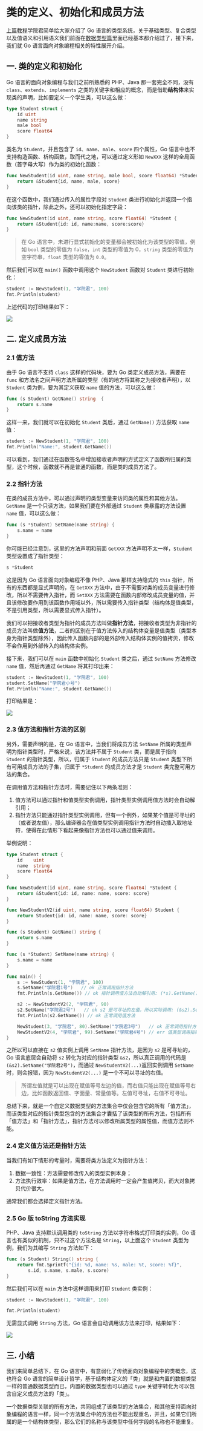 # 类的定义、初始化和成员方法

[上篇教程](./_19类型系统概述.md)学院君简单给大家介绍了 Go 语言的类型系统，关于基础类型、复合类型以及值语义和引用语义我们前面在[数据类型篇](https://geekr.dev/golang-tutorial#toc-2)里面已经基本都介绍过了，接下来，我们就 Go 语言面向对象编程相关的特性展开介绍。

## 一. 类的定义和初始化

Go 语言的面向对象编程与我们之前所熟悉的 PHP、Java 那一套完全不同，没有 `class`、`extends`、`implements` 之类的关键字和相应的概念，而是借助**结构体**来实现类的声明，比如要定义一个学生类，可以这么做：

```go
type Student struct {
    id uint
    name string
    male bool
    score float64
}
```

类名为 `Student`，并且包含了 `id`、`name`、`male`、`score` 四个属性，Go 语言中也不支持构造函数、析构函数，取而代之地，可以通过定义形如 `NewXXX` 这样的全局函数（首字母大写）作为类的初始化函数：

```go
func NewStudent(id uint, name string, male bool, score float64) *Student {
    return &Student{id, name, male, score}
}
```

在这个函数中，我们通过传入的属性字段对 `Student` 类进行初始化并返回一个指向该类的指针，除此之外，还可以初始化指定字段：

```go
func NewStudent(id uint, name string, score float64) *Student {
    return &Student{id: id, name:name, score:score}
}
```

> 在 Go 语言中，未进行显式初始化的变量都会被初始化为该类型的零值，例如 `bool` 类型的零值为 `false`，`int` 类型的零值为 0，`string` 类型的零值为空字符串，`float` 类型的零值为 `0.0`。

然后我们可以在 `main()` 函数中调用这个 `NewStudent` 函数对 `Student` 类进行初始化：

```go
student := NewStudent(1, "学院君", 100)
fmt.Println(student)
```

上述代码的打印结果如下：

![](../images/10.jpg)

## 二. 定义成员方法

### 2.1 值方法

由于 Go 语言不支持 `class` 这样的代码块，要为 Go 类定义成员方法，需要在 `func` 和方法名之间声明方法所属的类型（有的地方将其称之为接收者声明），以 `Student` 类为例，要为其定义获取 `name` 值的方法，可以这么做：

```go
func (s Student) GetName() string  {
    return s.name
}
```

这样一来，我们就可以在初始化 `Student` 类后，通过 `GetName()` 方法获取 `name` 值：

```go
student := NewStudent(1, "学院君", 100)
fmt.Println("Name:", student.GetName())
```

可以看到，我们通过在函数签名中增加接收者声明的方式定义了函数所归属的类型，这个时候，函数就不再是普通的函数，而是类的成员方法了。

### 2.2 指针方法

在类的成员方法中，可以通过声明的类型变量来访问类的属性和其他方法。`GetName` 是一个只读方法，如果我们要在外部通过 `Student` 类暴露的方法设置 `name` 值，可以这么做：

```go
func (s *Student) SetName(name string) {
    s.name = name
}
```

你可能已经注意到，这里的方法声明和前面 `GetXXX` 方法声明不太一样，`Student` 类型设置成了指针类型：

```go
s *Student
```

这是因为 Go 语言面向对象编程不像 PHP、Java 那样支持隐式的 `this` 指针，所有的东西都是显式声明的，在 `GetXXX` 方法中，由于不需要对类的成员变量进行修改，所以不需要传入指针，而 `SetXXX` 方法需要在函数内部修改成员变量的值，并且该修改要作用到该函数作用域以外，所以需要传入指针类型（结构体是值类型，不是引用类型，所以需要显式传入指针）。

我们可以把接收者类型为指针的成员方法叫做**指针方法**，把接收者类型为非指针的成员方法叫做**值方法**，二者的区别在于值方法传入的结构体变量是值类型（类型本身为指针类型除外），因此传入函数内部的是外部传入结构体实例的值拷贝，修改不会作用到外部传入的结构体实例。

接下来，我们可以在 `main` 函数中初始化 `Student` 类之后，通过 `SetName` 方法修改 `name` 值，然后再通过 `GetName` 将其打印出来：

```go
student := NewStudent(1, "学院君", 100)
student.SetName("学院君小号")
fmt.Println("Name:", student.GetName())
```

打印结果是：

![](../images/11.jpg)

### 2.3 值方法和指针方法的区别

另外，需要声明的是，在 Go 语言中，当我们将成员方法 `SetName` 所属的类型声明为指针类型时，严格来说，该方法并不属于 `Student` 类，而是属于指向 `Student` 的指针类型，所以，归属于 `Student` 的成员方法只是 `Student` 类型下所有可用成员方法的子集，归属于 `*Student` 的成员方法才是 `Student` 类完整可用方法的集合。

在调用值方法和指针方法时，需要记住以下两条准则：

1. 值方法可以通过指针和值类型实例调用，指针类型实例调用值方法时会自动解引用；
2. 指针方法只能通过指针类型实例调用，但有一个例外，如果某个值是可寻址的（或者说左值），那么编译器会在值类型实例调用指针方法时自动插入取地址符，使得在此情形下看起来像指针方法也可以通过值来调用。

举例说明：

```go
type Student struct {
    id    uint
    name  string
    score float64
}

func NewStudent(id uint, name string, score float64) *Student {
    return &Student{id: id, name: name, score: score}
}

func NewStudentV2(id uint, name string, score float64) Student {
    return Student{id: id, name: name, score: score}
}

func (s Student) GetName() string {
    return s.name
}

func (s *Student) SetName(name string) {
    s.name = name
}

func main() {
    s := NewStudent(1, "学院君", 100)
    s.SetName("学院君1号")   // ok 正常调用指针方法
    fmt.Println(s.GetName()) // ok 指针调用值方法自动解引用: (*s).GetName()

    s2 := NewStudentV2(2, "学院君", 90)
    s2.SetName("学院君2号")   // ok s2 是可寻址的左值，所以实际调用: (&s2).SetName("学院君2号")
    fmt.Println(s2.GetName()) // ok 正常调用值方法

    NewStudent(3, "学院君", 80).SetName("学院君3号")   // ok 正常调用指针方法
    NewStudentV2(4, "学院君", 99).SetName("学院君4号") // err 值类型调用指针方法
}
```

之所以可以直接在 `s2` 值实例上调用 `SetName` 指针方法，是因为 `s2` 是可寻址的，Go 语言底层会自动将 `s2` 转化为对应的指针类型 `&s2`，所以真正调用的代码是 `(&s2).SetName("学院君2号")`，而通过 `NewStudentV2(...)`返回实例调用 `SetName` 时，则会报错，因为 `NewStudentV2(...)` 是一个不可以寻址的右值。

> 所谓左值就是可以出现在赋值等号左边的值，而右值只能出现在赋值等号右边，比如函数返回值、字面量、常量值等。左值可寻址，右值不可寻址。

总结下来，就是一个自定义数据类型的方法集合中仅会包含它的所有「值方法」，而该类型对应的指针类型包含的方法集合才囊括了该类型的所有方法，包括所有「值方法」和「指针方法」，指针方法可以修改所属类型的属性值，而值方法则不能。

### 2.4 定义值方法还是指针方法

当我们有如下情形的考量时，需要将类方法定义为指针方法：

1. 数据一致性：方法需要修改传入的类型实例本身；
2. 方法执行效率：如果是值方法，在方法调用时一定会产生值拷贝，而大对象拷贝代价很大。

通常我们都会选择定义指针方法。

### 2.5 Go 版 toString 方法实现

PHP、Java 支持默认调用类的 `toString` 方法以字符串格式打印类的实例，Go 语言也有类似的机制，只不过这个方法名是 `String`，以上面这个 `Student` 类型为例，我们为其编写 `String` 方法如下：

```go
func (s Student) String() string {
    return fmt.Sprintf("{id: %d, name: %s, male: %t, score: %f}",
        s.id, s.name, s.male, s.score)
}
```

然后我们可以在 `main` 方法中这样调用来打印 `Student` 类实例：

```go
student := NewStudent(1, "学院君", 100)

fmt.Println(student)
```

无需显式调用 `String` 方法，Go 语言会自动调用该方法来打印，结果如下：

![](../images/12.jpg)

## 三. 小结

我们来简单总结下，在 Go 语言中，有意弱化了传统面向对象编程中的类概念，这也符合 Go 语言的简单设计哲学，基于结构体定义的「类」就是和内置的数据类型一样的普通数据类型而已，内置的数据类型也可以通过 `type` 关键字转化为可以包含自定义成员方法的「类」。

一个数据类型关联的所有方法，共同组成了该类型的方法集合，和其他支持面向对象编程的语言一样，同一个方法集合中的方法也不能出现重名，并且，如果它们所属的是一个结构体类型，那么它们的名称与该类型中任何字段的名称也不能重复。